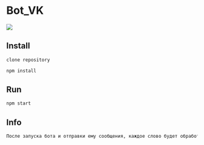 # Bot_VK

<a href="https://codeclimate.com/github/Dekiston/Bot_VK/maintainability"><img src="https://api.codeclimate.com/v1/badges/d88067db483d4be7b44a/maintainability" /></a>

## Install

```sh
clone repository

npm install
```

## Run

```sh
npm start
```

## Info

```sh
После запуска бота и отправки ему сообщения, каждое слово будет обработано и исходя из морфологического разбора, определено в отдельную коллекцию слов (появится новый файл, если такого нет) по ID чата.
```